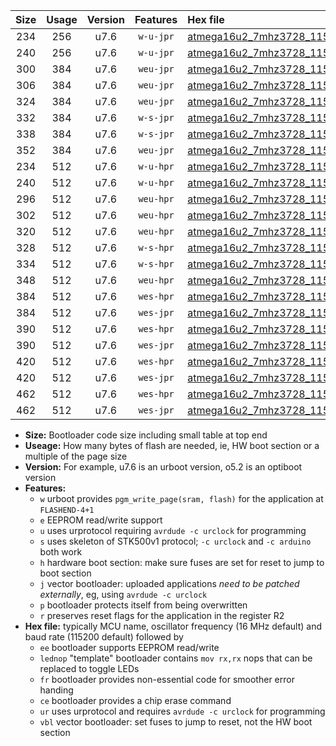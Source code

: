|Size|Usage|Version|Features|Hex file|
|:-:|:-:|:-:|:-:|:--|
|234|256|u7.6|`w-u-jpr`|[atmega16u2_7mhz3728_115200bps_ur_vbl.hex](https://raw.githubusercontent.com/stefanrueger/urboot/main/atmega16u2_7mhz3728_115200bps_ur_vbl.hex)|
|240|256|u7.6|`w-u-jpr`|[atmega16u2_7mhz3728_115200bps_lednop_ur_vbl.hex](https://raw.githubusercontent.com/stefanrueger/urboot/main/atmega16u2_7mhz3728_115200bps_lednop_ur_vbl.hex)|
|300|384|u7.6|`weu-jpr`|[atmega16u2_7mhz3728_115200bps_ee_ur_vbl.hex](https://raw.githubusercontent.com/stefanrueger/urboot/main/atmega16u2_7mhz3728_115200bps_ee_ur_vbl.hex)|
|306|384|u7.6|`weu-jpr`|[atmega16u2_7mhz3728_115200bps_ee_lednop_ur_vbl.hex](https://raw.githubusercontent.com/stefanrueger/urboot/main/atmega16u2_7mhz3728_115200bps_ee_lednop_ur_vbl.hex)|
|324|384|u7.6|`weu-jpr`|[atmega16u2_7mhz3728_115200bps_ee_lednop_fr_ur_vbl.hex](https://raw.githubusercontent.com/stefanrueger/urboot/main/atmega16u2_7mhz3728_115200bps_ee_lednop_fr_ur_vbl.hex)|
|332|384|u7.6|`w-s-jpr`|[atmega16u2_7mhz3728_115200bps_vbl.hex](https://raw.githubusercontent.com/stefanrueger/urboot/main/atmega16u2_7mhz3728_115200bps_vbl.hex)|
|338|384|u7.6|`w-s-jpr`|[atmega16u2_7mhz3728_115200bps_lednop_vbl.hex](https://raw.githubusercontent.com/stefanrueger/urboot/main/atmega16u2_7mhz3728_115200bps_lednop_vbl.hex)|
|352|384|u7.6|`weu-jpr`|[atmega16u2_7mhz3728_115200bps_ee_lednop_fr_ce_ur_vbl.hex](https://raw.githubusercontent.com/stefanrueger/urboot/main/atmega16u2_7mhz3728_115200bps_ee_lednop_fr_ce_ur_vbl.hex)|
|234|512|u7.6|`w-u-hpr`|[atmega16u2_7mhz3728_115200bps_ur.hex](https://raw.githubusercontent.com/stefanrueger/urboot/main/atmega16u2_7mhz3728_115200bps_ur.hex)|
|240|512|u7.6|`w-u-hpr`|[atmega16u2_7mhz3728_115200bps_lednop_ur.hex](https://raw.githubusercontent.com/stefanrueger/urboot/main/atmega16u2_7mhz3728_115200bps_lednop_ur.hex)|
|296|512|u7.6|`weu-hpr`|[atmega16u2_7mhz3728_115200bps_ee_ur.hex](https://raw.githubusercontent.com/stefanrueger/urboot/main/atmega16u2_7mhz3728_115200bps_ee_ur.hex)|
|302|512|u7.6|`weu-hpr`|[atmega16u2_7mhz3728_115200bps_ee_lednop_ur.hex](https://raw.githubusercontent.com/stefanrueger/urboot/main/atmega16u2_7mhz3728_115200bps_ee_lednop_ur.hex)|
|320|512|u7.6|`weu-hpr`|[atmega16u2_7mhz3728_115200bps_ee_lednop_fr_ur.hex](https://raw.githubusercontent.com/stefanrueger/urboot/main/atmega16u2_7mhz3728_115200bps_ee_lednop_fr_ur.hex)|
|328|512|u7.6|`w-s-hpr`|[atmega16u2_7mhz3728_115200bps.hex](https://raw.githubusercontent.com/stefanrueger/urboot/main/atmega16u2_7mhz3728_115200bps.hex)|
|334|512|u7.6|`w-s-hpr`|[atmega16u2_7mhz3728_115200bps_lednop.hex](https://raw.githubusercontent.com/stefanrueger/urboot/main/atmega16u2_7mhz3728_115200bps_lednop.hex)|
|348|512|u7.6|`weu-hpr`|[atmega16u2_7mhz3728_115200bps_ee_lednop_fr_ce_ur.hex](https://raw.githubusercontent.com/stefanrueger/urboot/main/atmega16u2_7mhz3728_115200bps_ee_lednop_fr_ce_ur.hex)|
|384|512|u7.6|`wes-hpr`|[atmega16u2_7mhz3728_115200bps_ee.hex](https://raw.githubusercontent.com/stefanrueger/urboot/main/atmega16u2_7mhz3728_115200bps_ee.hex)|
|384|512|u7.6|`wes-jpr`|[atmega16u2_7mhz3728_115200bps_ee_vbl.hex](https://raw.githubusercontent.com/stefanrueger/urboot/main/atmega16u2_7mhz3728_115200bps_ee_vbl.hex)|
|390|512|u7.6|`wes-hpr`|[atmega16u2_7mhz3728_115200bps_ee_lednop.hex](https://raw.githubusercontent.com/stefanrueger/urboot/main/atmega16u2_7mhz3728_115200bps_ee_lednop.hex)|
|390|512|u7.6|`wes-jpr`|[atmega16u2_7mhz3728_115200bps_ee_lednop_vbl.hex](https://raw.githubusercontent.com/stefanrueger/urboot/main/atmega16u2_7mhz3728_115200bps_ee_lednop_vbl.hex)|
|420|512|u7.6|`wes-hpr`|[atmega16u2_7mhz3728_115200bps_ee_lednop_fr.hex](https://raw.githubusercontent.com/stefanrueger/urboot/main/atmega16u2_7mhz3728_115200bps_ee_lednop_fr.hex)|
|420|512|u7.6|`wes-jpr`|[atmega16u2_7mhz3728_115200bps_ee_lednop_fr_vbl.hex](https://raw.githubusercontent.com/stefanrueger/urboot/main/atmega16u2_7mhz3728_115200bps_ee_lednop_fr_vbl.hex)|
|462|512|u7.6|`wes-hpr`|[atmega16u2_7mhz3728_115200bps_ee_lednop_fr_ce.hex](https://raw.githubusercontent.com/stefanrueger/urboot/main/atmega16u2_7mhz3728_115200bps_ee_lednop_fr_ce.hex)|
|462|512|u7.6|`wes-jpr`|[atmega16u2_7mhz3728_115200bps_ee_lednop_fr_ce_vbl.hex](https://raw.githubusercontent.com/stefanrueger/urboot/main/atmega16u2_7mhz3728_115200bps_ee_lednop_fr_ce_vbl.hex)|

- **Size:** Bootloader code size including small table at top end
- **Useage:** How many bytes of flash are needed, ie, HW boot section or a multiple of the page size
- **Version:** For example, u7.6 is an urboot version, o5.2 is an optiboot version
- **Features:**
  + `w` urboot provides `pgm_write_page(sram, flash)` for the application at `FLASHEND-4+1`
  + `e` EEPROM read/write support
  + `u` uses urprotocol requiring `avrdude -c urclock` for programming
  + `s` uses skeleton of STK500v1 protocol; `-c urclock` and `-c arduino` both work
  + `h` hardware boot section: make sure fuses are set for reset to jump to boot section
  + `j` vector bootloader: uploaded applications *need to be patched externally*, eg, using `avrdude -c urclock`
  + `p` bootloader protects itself from being overwritten
  + `r` preserves reset flags for the application in the register R2
- **Hex file:** typically MCU name, oscillator frequency (16 MHz default) and baud rate (115200 default) followed by
  + `ee` bootloader supports EEPROM read/write
  + `lednop` "template" bootloader contains `mov rx,rx` nops that can be replaced to toggle LEDs
  + `fr` bootloader provides non-essential code for smoother error handing
  + `ce` bootloader provides a chip erase command
  + `ur` uses urprotocol and requires `avrdude -c urclock` for programming
  + `vbl` vector bootloader: set fuses to jump to reset, not the HW boot section
